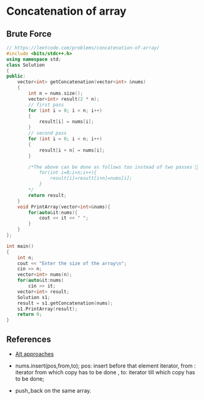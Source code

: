 # Concatenation of array

## Brute Force

```cpp
// https://leetcode.com/problems/concatenation-of-array/
#include <bits/stdc++.h>
using namespace std;
class Solution
{
public:
    vector<int> getConcatenation(vector<int> &nums)
    {
        int n = nums.size();
        vector<int> result(2 * n);
        // first pass
        for (int i = 0; i < n; i++)
        {
            result[i] = nums[i];
        }
        // second pass
        for (int i = 0; i < n; i++)
        {
            result[i + n] = nums[i];
        }

        /*The above can be done as follows too instead of two passes 🫠
            for(int i=0;i<n;i++){
                result[i]=result[i+n]=nums[i];
            }
        */
        return result;
    }
    void PrintArray(vector<int>&nums){
        for(auto&it:nums){
            cout << it << " ";
        }
    }
};

int main()
{
    int n;
    cout << "Enter the size of the array\n";
    cin >> n;
    vector<int> nums(n);
    for(auto&it:nums)
        cin >> it;
    vector<int> result;
    Solution s1;
    result = s1.getConcatenation(nums);
    s1.PrintArray(result);
    return 0;
}
```
## References
- [Alt approaches](https://leetcode.com/problems/concatenation-of-array/discuss/3073190/3-ways-to-solve-this-problem-in-C%2B%2B)

- nums.insert(pos,from,to); pos: insert before that element iterator, from : iterator from which copy has to be done , to: iterator till which copy has to be done;

- push_back on the same array.
